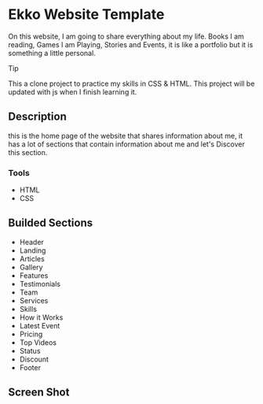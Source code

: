 # Ekko Website Template

On this website, I am going to share everything about my life. Books I am reading, Games I am Playing, Stories and Events, it is like a portfolio but it is something a little personal.

> [!tip]
> This a clone project to practice my skills in CSS & HTML.
> This project will be updated with js when I finish learning it.


## Description
this is the home page of the website that shares information about me, it has a lot of sections that contain information about me and let's Discover this section.

### Tools
- HTML
- CSS

## Builded Sections
- Header
- Landing
- Articles
- Gallery
- Features
- Testimonials
- Team
- Services
- Skills
- How it Works
- Latest Event
- Pricing
- Top Videos
- Status
- Discount
- Footer

## Screen Shot
